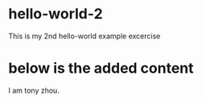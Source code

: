 # hello-world-2
This is my 2nd hello-world example excercise
# below is the added content
  I am tony zhou.
